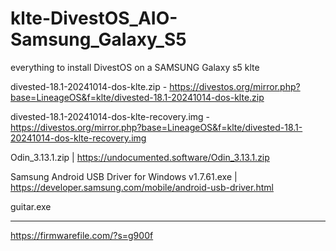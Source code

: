 # klte-DivestOS_AIO-Samsung_Galaxy_S5
everything to install DivestOS on a SAMSUNG Galaxy s5 klte 


divested-18.1-20241014-dos-klte.zip - https://divestos.org/mirror.php?base=LineageOS&f=klte/divested-18.1-20241014-dos-klte.zip

divested-18.1-20241014-dos-klte-recovery.img - https://divestos.org/mirror.php?base=LineageOS&f=klte/divested-18.1-20241014-dos-klte-recovery.img

Odin_3.13.1.zip | https://undocumented.software/Odin_3.13.1.zip

Samsung Android USB Driver for Windows v1.7.61.exe | https://developer.samsung.com/mobile/android-usb-driver.html

guitar.exe  

-----  

https://firmwarefile.com/?s=g900f


